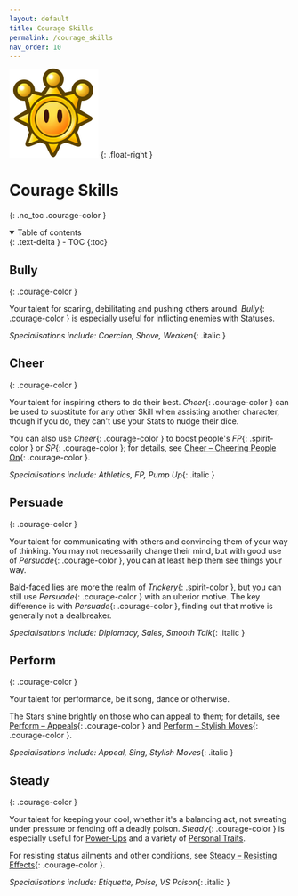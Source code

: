 ```yaml
---
layout: default
title: Courage Skills
permalink: /courage_skills
nav_order: 10
---
```


![](assets/images/icons/courage.png) {: .float-right }

# Courage Skills
{: .no_toc .courage-color }

<details open markdown="block">
  <summary>
    Table of contents
  </summary>
  {: .text-delta }
- TOC
{:toc}
</details>

## Bully
{: .courage-color }

Your talent for scaring, debilitating and pushing others around. *Bully*{: .courage-color } is especially useful for inflicting enemies with Statuses.

*Specialisations include: Coercion, Shove, Weaken*{: .italic }

## Cheer
{: .courage-color }

Your talent for inspiring others to do their best. *Cheer*{: .courage-color } can be used to substitute for any other Skill when assisting another character, though if you do, they can't use your Stats to nudge their dice.

You can also use *Cheer*{: .courage-color } to boost people's *FP*{: .spirit-color } or *SP*{: .courage-color }; for details, see [Cheer – Cheering People On](TODO:LINK){: .courage-color }.

*Specialisations include: Athletics, FP, Pump Up*{: .italic }

## Persuade
{: .courage-color }

Your talent for communicating with others and convincing them of your way of thinking. You may not necessarily change their mind, but with good use of *Persuade*{: .courage-color }, you can at least help them see things your way.

Bald-faced lies are more the realm of *Trickery*{: .spirit-color }, but you can still use *Persuade*{: .courage-color } with an ulterior motive. The key difference is with *Persuade*{: .courage-color }, finding out that motive is generally not a dealbreaker.

*Specialisations include: Diplomacy, Sales, Smooth Talk*{: .italic }

## Perform
{: .courage-color }

Your talent for performance, be it song, dance or otherwise.

The Stars shine brightly on those who can appeal to them; for details, see
[Perform – Appeals](TODO:LINK){: .courage-color } and [Perform – Stylish Moves](TODO:LINK){: .courage-color }.

*Specialisations include: Appeal, Sing, Stylish Moves*{: .italic }

## Steady
{: .courage-color }

Your talent for keeping your cool, whether it's a balancing act, not sweating under pressure or fending off a deadly poison. *Steady*{: .courage-color } is especially useful for [Power-Ups](TODO:LINK) and a variety of [Personal Traits](TODO:LINK).

For resisting status ailments and other conditions, see [Steady – Resisting Effects](TODO:LINK){: .courage-color }.

*Specialisations include: Etiquette, Poise, VS Poison*{: .italic }
